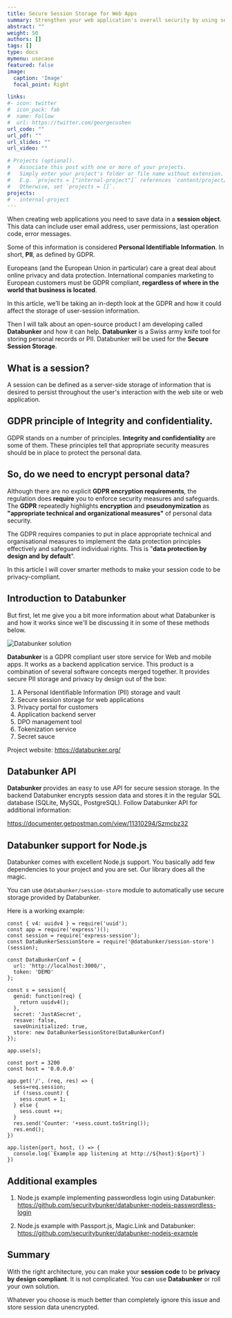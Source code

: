 ```yaml
---
title: Secure Session Storage for Web Apps
summary: Strengthen your web application's overall security by using secure sessions stored in Databunker.
abstract: ""
weight: 50
authors: []
tags: []
type: docs
mymenu: usecase
featured: false
image:
  caption: 'Image'
  focal_point: Right

links:
#- icon: twitter
#  icon_pack: fab
#  name: Follow
#  url: https://twitter.com/georgecushen
url_code: ""
url_pdf: ""
url_slides: ""
url_video: ""

# Projects (optional).
#   Associate this post with one or more of your projects.
#   Simply enter your project's folder or file name without extension.
#   E.g. `projects = ["internal-project"]` references `content/project/deep-learning/index.md`.
#   Otherwise, set `projects = []`.
projects:
# - internal-project
---
```


When creating web applications you need to save data in a **session object**. This data can include user email address, user permissions, last operation code, error messages.

Some of this information is considered **Personal Identifiable Information**. In short, **PII**, as defined by GDPR.

Europeans (and the European Union in particular) care a great deal about online privacy and data protection. International companies marketing to European customers must be GDPR compliant, **regardless of where in the world that business is located**.

In this article, we’ll be taking an in-depth look at the GDPR and how it could affect the storage of user-session information.

Then I will talk about an open-source product I am developing called **Databunker** and how it can help. **Databunker** is a Swiss army knife tool for storing personal records or PII. Databunker will be used for the **Secure Session Storage**.

## What is a session?
A session can be defined as a server-side storage of information that is desired to persist throughout the user's interaction with the web site or web application. 

## GDPR principle of Integrity and confidentiality.
GDPR stands on a number of principles. **Integrity and confidentiality** are some of them. These principles tell that appropriate security measures should be in place to protect the personal data.

## So, do we need to encrypt personal data?
Although there are no explicit **GDPR encryption requirements**, the regulation does **require** you to enforce security measures and safeguards. The **GDPR** repeatedly highlights **encryption** and **pseudonymization** as **"appropriate technical and organizational measures"** of personal data security.

The GDPR requires companies to put in place appropriate technical and organisational measures to implement the data protection principles effectively and safeguard individual rights. This is "**data protection by design and by default**".

In this article I will cover smarter methods to make your session code to be privacy-compliant.

## Introduction to Databunker

But first, let me give you a bit more information about what Databunker is and how it works since we'll be discussing it in some of these methods below.

![Databunker solution](/img/databunker-solution.png)

**Databunker** is a GDPR compliant user store service for Web and mobile apps. It works as a backend application service. This product is a combination of several software concepts merged together. It provides secure PII storage and privacy by design out of the box:

1. A Personal Identifiable Information (PII) storage and vault
1. Secure session storage for web applications
1. Privacy portal for customers
1. Application backend server
1. DPO management tool
1. Tokenization service
1. Secret sauce

Project website: https://databunker.org/

## Databunker API

**Databunker** provides an easy to use API for secure session storage. In the backend Databunker encrypts session data and stores it in the regular SQL database (SQLite, MySQL, PostgreSQL). Follow Databunker API for additional information:

https://documenter.getpostman.com/view/11310294/Szmcbz32

## Databunker support for Node.js

Databunker comes with excellent Node.js support. You basically add few dependencies to your project and you are set. Our library does all the magic.

You can use ``@databunker/session-store`` module to automatically use secure storage provided by Databunker.


Here is a working example:

```
const { v4: uuidv4 } = require('uuid');
const app = require('express')();
const session = require('express-session');
const DataBunkerSessionStore = require('@databunker/session-store')(session);

const DataBunkerConf = {
  url: 'http://localhost:3000/',
  token: 'DEMO'
};

const s = session({
  genid: function(req) {
    return uuidv4();
  },
  secret: 'JustASecret',
  resave: false,
  saveUninitialized: true,
  store: new DataBunkerSessionStore(DataBunkerConf)
});

app.use(s);

const port = 3200
const host = '0.0.0.0'

app.get('/', (req, res) => {
  sess=req.session;
  if (!sess.count) {
    sess.count = 1;
  } else {
    sess.count ++;
  }
  res.send('Counter: '+sess.count.toString());
  res.end();
})

app.listen(port, host, () => {
  console.log(`Example app listening at http://${host}:${port}`)
})
```

## Additional examples
1. Node.js example implementing passwordless login using Databunker:
https://github.com/securitybunker/databunker-nodejs-passwordless-login

2. Node.js example with Passport.js, Magic.Link and Databunker:
https://github.com/securitybunker/databunker-nodejs-example

## Summary
With the right architecture, you can make your **session code** to be **privacy by design compliant**. It is not complicated. You can use **Databunker** or roll your own solution.

Whatever you choose is much better than completely ignore this issue and store session data unencrypted.
